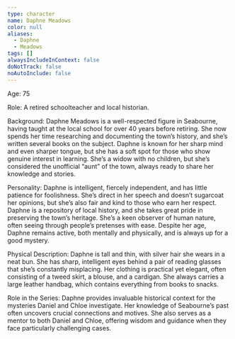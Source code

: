 ```yaml
---
type: character
name: Daphne Meadows
color: null
aliases:
  - Daphne
  - Meadows
tags: []
alwaysIncludeInContext: false
doNotTrack: false
noAutoInclude: false
---
```

Age: 75

Role: A retired schoolteacher and local historian.

Background: Daphne Meadows is a well-respected figure in Seabourne, having taught at the local school for over 40 years before retiring. She now spends her time researching and documenting the town’s history, and she’s written several books on the subject. Daphne is known for her sharp mind and even sharper tongue, but she has a soft spot for those who show genuine interest in learning. She’s a widow with no children, but she’s considered the unofficial “aunt” of the town, always ready to share her knowledge and stories.

Personality: Daphne is intelligent, fiercely independent, and has little patience for foolishness. She’s direct in her speech and doesn’t sugarcoat her opinions, but she’s also fair and kind to those who earn her respect. Daphne is a repository of local history, and she takes great pride in preserving the town’s heritage. She’s a keen observer of human nature, often seeing through people’s pretenses with ease. Despite her age, Daphne remains active, both mentally and physically, and is always up for a good mystery.

Physical Description: Daphne is tall and thin, with silver hair she wears in a neat bun. She has sharp, intelligent eyes behind a pair of reading glasses that she’s constantly misplacing. Her clothing is practical yet elegant, often consisting of a tweed skirt, a blouse, and a cardigan. She always carries a large leather handbag, which contains everything from books to snacks.

Role in the Series: Daphne provides invaluable historical context for the mysteries Daniel and Chloe investigate. Her knowledge of Seabourne’s past often uncovers crucial connections and motives. She also serves as a mentor to both Daniel and Chloe, offering wisdom and guidance when they face particularly challenging cases.